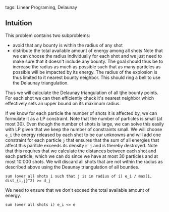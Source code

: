 tags: Linear Programing, Delaunay

## Intuition
This problem contains two subproblems:
- avoid that any bounty is within the radius of any shot
- distribute the total available amount of energy among all shots
Note that we can choose the radius individually for each shot and we just need to make sure that it doesn't include any bounty. The goal should thus be to increase the radius as much as possible such that as many particles as possible will be impacted by its energy. The radius of the explosion is thus limited to it nearest bounty neighbor. This should ring a bell to use the Delaunay triangulation.

Thus we will calculate the Delaunay triangulation of all tjhe bounty points. For each shot we can then efficiently check it's nearest neighbor which effectively sets an upper bound on its maximum radius.

If we know for each particle the number of shots it is affected by, we can formulate it as a LP constraint. Note that the number of particles is small (at most 30). Even though the number of shots is large, we can solve this easily with LP given that we keep the number of constraints small. We will choose `e_i` the energy released by each shot to be our unknowns and will add one constraint for each particle `j` that ensures that the sum of all energies that affect this paritcle exceeds its density `d_j` and is thereby destroyed. Note that this requires that we calculate the distances between each shot and each particle, which we can do since we have at most 30 particles and at most 10'000 shots. We will discard all shots that are not within the radius as described above using the Deaunay triangulation of all bounties.

`sum (over all shots i such that j is in radius of i) e_i / max(1, dist_{i,j}^2) >= d_j`

We need to ensure that we don't exceed the total available amount of energy.

`sum (over all shots i) e_i <= e`